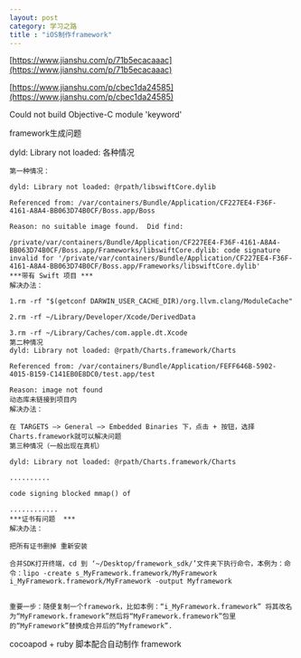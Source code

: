 ```yaml
---
layout: post
category: 学习之路
title : "iOS制作framework"
---
```


[https://www.jianshu.com/p/71b5ecacaaac](https://www.jianshu.com/p/71b5ecacaaac)

[https://www.jianshu.com/p/cbec1da24585](https://www.jianshu.com/p/cbec1da24585)



Could not build Objective-C module 'keyword'

framework生成问题





dyld: Library not loaded: 各种情况

```
第一种情况：

dyld: Library not loaded: @rpath/libswiftCore.dylib

Referenced from: /var/containers/Bundle/Application/CF227EE4-F36F-4161-A8A4-BB063D74B0CF/Boss.app/Boss

Reason: no suitable image found.  Did find:

/private/var/containers/Bundle/Application/CF227EE4-F36F-4161-A8A4-BB063D74B0CF/Boss.app/Frameworks/libswiftCore.dylib: code signature invalid for '/private/var/containers/Bundle/Application/CF227EE4-F36F-4161-A8A4-BB063D74B0CF/Boss.app/Frameworks/libswiftCore.dylib'
***带有 Swift 项目 ***
解决办法：

1.rm -rf "$(getconf DARWIN_USER_CACHE_DIR)/org.llvm.clang/ModuleCache"

2.rm -rf ~/Library/Developer/Xcode/DerivedData

3.rm -rf ~/Library/Caches/com.apple.dt.Xcode
第二种情况
dyld: Library not loaded: @rpath/Charts.framework/Charts

Referenced from: /var/containers/Bundle/Application/FEFF646B-5902-4015-B159-C141EB0E8DC0/test.app/test

Reason: image not found
动态库未链接到项目内
解决办法：

在 TARGETS —> General —> Embedded Binaries 下，点击 + 按钮，选择 Charts.framework就可以解决问题
第三种情况（一般出现在真机）

dyld: Library not loaded: @rpath/Charts.framework/Charts

..........

code signing blocked mmap() of

............
***证书有问题  ***
解决办法：

把所有证书删掉 重新安装

```





```
合并SDK打开终端，cd 到 ‘~/Desktop/framework_sdk/’文件夹下执行命令，本例为：命令：lipo -create s_MyFramework.framework/MyFramework i_MyFramework.framework/MyFramework -output Myframework


重要一步：随便复制一个framework，比如本例：“i_MyFramework.framework” 将其改名为“MyFramework.framework”然后将“MyFramework.framework”包里的“MyFramework”替换成合并后的“Myframework”.

```



cocoapod + ruby 脚本配合自动制作 framework
